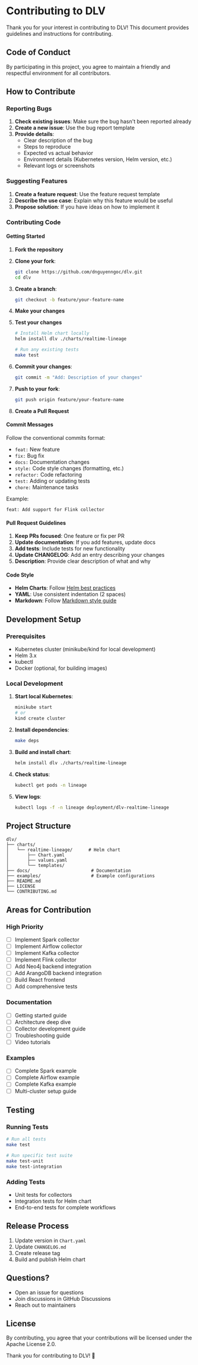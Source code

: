 # Contributing to DLV

Thank you for your interest in contributing to DLV! This document provides guidelines and instructions for contributing.

## Code of Conduct

By participating in this project, you agree to maintain a friendly and respectful environment for all contributors.

## How to Contribute

### Reporting Bugs

1. **Check existing issues**: Make sure the bug hasn't been reported already
2. **Create a new issue**: Use the bug report template
3. **Provide details**:
   - Clear description of the bug
   - Steps to reproduce
   - Expected vs actual behavior
   - Environment details (Kubernetes version, Helm version, etc.)
   - Relevant logs or screenshots

### Suggesting Features

1. **Create a feature request**: Use the feature request template
2. **Describe the use case**: Explain why this feature would be useful
3. **Propose solution**: If you have ideas on how to implement it

### Contributing Code

#### Getting Started

1. **Fork the repository**
2. **Clone your fork**:
   ```bash
   git clone https://github.com/dnguyenngoc/dlv.git
   cd dlv
   ```

3. **Create a branch**:
   ```bash
   git checkout -b feature/your-feature-name
   ```

4. **Make your changes**

5. **Test your changes**
   ```bash
   # Install Helm chart locally
   helm install dlv ./charts/realtime-lineage
   
   # Run any existing tests
   make test
   ```

6. **Commit your changes**:
   ```bash
   git commit -m "Add: Description of your changes"
   ```

7. **Push to your fork**:
   ```bash
   git push origin feature/your-feature-name
   ```

8. **Create a Pull Request**

#### Commit Messages

Follow the conventional commits format:

- `feat:` New feature
- `fix:` Bug fix
- `docs:` Documentation changes
- `style:` Code style changes (formatting, etc.)
- `refactor:` Code refactoring
- `test:` Adding or updating tests
- `chore:` Maintenance tasks

Example:
```
feat: Add support for Flink collector
```

#### Pull Request Guidelines

1. **Keep PRs focused**: One feature or fix per PR
2. **Update documentation**: If you add features, update docs
3. **Add tests**: Include tests for new functionality
4. **Update CHANGELOG**: Add an entry describing your changes
5. **Description**: Provide clear description of what and why

#### Code Style

- **Helm Charts**: Follow [Helm best practices](https://helm.sh/docs/chart_best_practices/)
- **YAML**: Use consistent indentation (2 spaces)
- **Markdown**: Follow [Markdown style guide](https://www.markdownguide.org/)

## Development Setup

### Prerequisites

- Kubernetes cluster (minikube/kind for local development)
- Helm 3.x
- kubectl
- Docker (optional, for building images)

### Local Development

1. **Start local Kubernetes**:
   ```bash
   minikube start
   # or
   kind create cluster
   ```

2. **Install dependencies**:
   ```bash
   make deps
   ```

3. **Build and install chart**:
   ```bash
   helm install dlv ./charts/realtime-lineage
   ```

4. **Check status**:
   ```bash
   kubectl get pods -n lineage
   ```

5. **View logs**:
   ```bash
   kubectl logs -f -n lineage deployment/dlv-realtime-lineage
   ```

## Project Structure

```
dlv/
├── charts/
│   └── realtime-lineage/      # Helm chart
│       ├── Chart.yaml
│       ├── values.yaml
│       └── templates/
├── docs/                       # Documentation
├── examples/                   # Example configurations
├── README.md
├── LICENSE
└── CONTRIBUTING.md
```

## Areas for Contribution

### High Priority

- [ ] Implement Spark collector
- [ ] Implement Airflow collector
- [ ] Implement Kafka collector
- [ ] Implement Flink collector
- [ ] Add Neo4j backend integration
- [ ] Add ArangoDB backend integration
- [ ] Build React frontend
- [ ] Add comprehensive tests

### Documentation

- [ ] Getting started guide
- [ ] Architecture deep dive
- [ ] Collector development guide
- [ ] Troubleshooting guide
- [ ] Video tutorials

### Examples

- [ ] Complete Spark example
- [ ] Complete Airflow example
- [ ] Complete Kafka example
- [ ] Multi-cluster setup guide

## Testing

### Running Tests

```bash
# Run all tests
make test

# Run specific test suite
make test-unit
make test-integration
```

### Adding Tests

- Unit tests for collectors
- Integration tests for Helm chart
- End-to-end tests for complete workflows

## Release Process

1. Update version in `Chart.yaml`
2. Update `CHANGELOG.md`
3. Create release tag
4. Build and publish Helm chart

## Questions?

- Open an issue for questions
- Join discussions in GitHub Discussions
- Reach out to maintainers

## License

By contributing, you agree that your contributions will be licensed under the Apache License 2.0.

Thank you for contributing to DLV! 🎉

